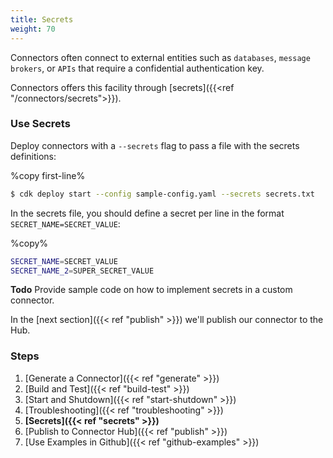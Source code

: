 ```yaml
---
title: Secrets
weight: 70
---
```


Connectors often connect to external entities such as `databases`, `message brokers`, or `APIs` that require a confidential authentication key.

Connectors offers this facility through [secrets]({{<ref "/connectors/secrets">}}). 

### Use Secrets

Deploy connectors with a `--secrets` flag to pass a file with the secrets definitions:

%copy first-line%
```bash
$ cdk deploy start --config sample-config.yaml --secrets secrets.txt
```

In the secrets file, you should define a secret per line in the format `SECRET_NAME=SECRET_VALUE`:

%copy%
```bash
SECRET_NAME=SECRET_VALUE
SECRET_NAME_2=SUPER_SECRET_VALUE
```

**Todo** Provide sample code on how to implement secrets in a custom connector.

In the [next section]({{< ref "publish" >}}) we'll publish our connector to the Hub.

### Steps

1. [Generate a Connector]({{< ref "generate" >}})
2. [Build and Test]({{< ref "build-test" >}})
3. [Start and Shutdown]({{< ref "start-shutdown" >}})
4. [Troubleshooting]({{< ref "troubleshooting" >}})
5. **[Secrets]({{< ref "secrets" >}})**
6. [Publish to Connector Hub]({{< ref "publish" >}})
7. [Use Examples in Github]({{< ref "github-examples" >}})